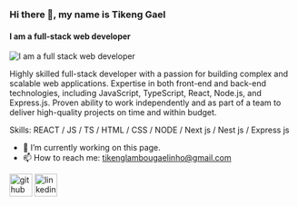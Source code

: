 ### Hi there 👋, my name is Tikeng Gael
#### I am a full-stack web developer
![I am a full stack web developer](https://i.imghippo.com/files/1706267927.png)

Highly skilled full-stack developer with a passion for building complex and scalable web applications. Expertise
in both front-end and back-end technologies, including JavaScript, TypeScript, React, Node.js, and Express.js. Proven
ability to work independently and as part of a team to deliver high-quality projects on time and within budget.

Skills: REACT / JS / TS / HTML / CSS / NODE / Next js / Nest js / Express js

- 🔭 I’m currently working on this page. 
- 📫 How to reach me: tikenglambougaelinho@gmail.com 


[<img src='https://cdn.jsdelivr.net/npm/simple-icons@3.0.1/icons/github.svg' alt='github' height='40'>](https://github.com/GaelTikeng)  [<img src='https://cdn.jsdelivr.net/npm/simple-icons@3.0.1/icons/linkedin.svg' alt='linkedin' height='40'>](https://www.linkedin.com/in/gaeltikeng/)  

